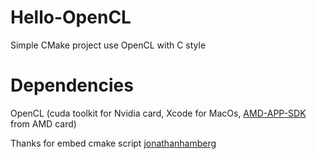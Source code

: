 # Hello-OpenCL
Simple CMake project use OpenCL with C style

# Dependencies
OpenCL (cuda toolkit for Nvidia card, Xcode for MacOs, [AMD-APP-SDK](https://github.com/ghostlander/AMD-APP-SDK/releases) from AMD card)

Thanks for embed cmake script [jonathanhamberg](https://jonathanhamberg.com/post/cmake-file-embedding/)
